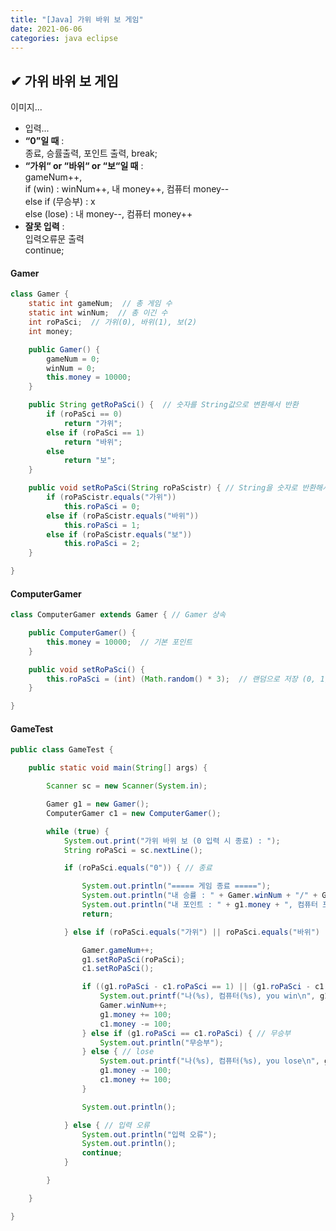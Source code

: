 ```yaml
---
title: "[Java] 가위 바위 보 게임"
date: 2021-06-06
categories: java eclipse
---
```


## ✔ 가위 바위 보 게임
이미지...

- 입력...
- **“0”일 때** :   
    종료, 승률출력, 포인트 출력, break;
- **“가위“ or “바위“ or “보“일 때** :  
    gameNum++,  
    if (win) : winNum++, 내 money++, 컴퓨터 money--  
    else if (무승부) : x  
    else (lose) : 내 money--, 컴퓨터 money++  
- **잘못 입력** :  
    입력오류문 출력  
    continue;

#### Gamer

```Java
class Gamer {
	static int gameNum;  // 총 게임 수
	static int winNum;  // 총 이긴 수
	int roPaSci;  // 가위(0), 바위(1), 보(2)
	int money;

	public Gamer() {
		gameNum = 0;
		winNum = 0;
		this.money = 10000;
	}

	public String getRoPaSci() {  // 숫자를 String값으로 변환해서 반환
		if (roPaSci == 0)
			return "가위";
		else if (roPaSci == 1)
			return "바위";
		else
			return "보";
	}

	public void setRoPaSci(String roPaScistr) { // String을 숫자로 반환해서 저장
		if (roPaScistr.equals("가위"))
			this.roPaSci = 0;
		else if (roPaScistr.equals("바위"))
			this.roPaSci = 1;
		else if (roPaScistr.equals("보"))
			this.roPaSci = 2;
	}

}
```

#### ComputerGamer

```Java
class ComputerGamer extends Gamer { // Gamer 상속

	public ComputerGamer() {
		this.money = 10000;  // 기본 포인트
	}

	public void setRoPaSci() {
		this.roPaSci = (int) (Math.random() * 3);  // 랜덤으로 저장 (0, 1, 2)
	}

}
```

#### GameTest

```Java
public class GameTest {

	public static void main(String[] args) {

		Scanner sc = new Scanner(System.in);

		Gamer g1 = new Gamer();
		ComputerGamer c1 = new ComputerGamer();

		while (true) {
			System.out.print("가위 바위 보 (0 입력 시 종료) : ");
			String roPaSci = sc.nextLine();

			if (roPaSci.equals("0")) { // 종료

				System.out.println("===== 게임 종료 =====");
				System.out.println("내 승률 : " + Gamer.winNum + "/" + Gamer.gameNum);
				System.out.println("내 포인트 : " + g1.money + ", 컴퓨터 포인트 : " + c1.money);
				return;

			} else if (roPaSci.equals("가위") || roPaSci.equals("바위") || roPaSci.equals("보")) {

				Gamer.gameNum++;
				g1.setRoPaSci(roPaSci);
				c1.setRoPaSci();

				if ((g1.roPaSci - c1.roPaSci == 1) || (g1.roPaSci - c1.roPaSci == -2)) { // win
					System.out.printf("나(%s), 컴퓨터(%s), you win\n", g1.getRoPaSci(), c1.getRoPaSci());
					Gamer.winNum++;
					g1.money += 100;
					c1.money -= 100;
				} else if (g1.roPaSci == c1.roPaSci) { // 무승부
					System.out.println("무승부");
				} else { // lose
					System.out.printf("나(%s), 컴퓨터(%s), you lose\n", g1.getRoPaSci(), c1.getRoPaSci());
					g1.money -= 100;
					c1.money += 100;
				}

				System.out.println();

			} else { // 입력 오류
				System.out.println("입력 오류");
				System.out.println();
				continue;
			}

		}

	}

}
```
